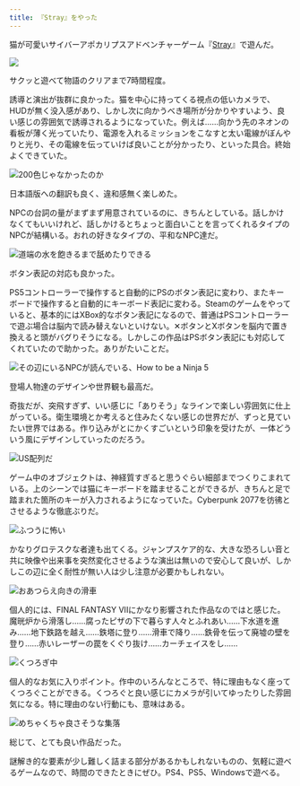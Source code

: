 ```yaml
---
title: 『Stray』をやった
---
```

猫が可愛いサイバーアポカリプスアドベンチャーゲーム『[Stray](https://store.steampowered.com/app/1332010/Stray/?l=japanese)』で遊んだ。

![](https://lh3.googleusercontent.com/aLXpxU2UYaN3XWJXmcOowZl5bvx7EBIMe79oAQyAT8OiOp1hvu9hfogfufS4Mc8pQaWYXij2p-QsxikwaWycY3l7txcULXTAxajS5iTRE2055mS01wIImHzJ1fFIoU3zMkAPpJQ76ZydPDJ6k_gZQsGM3LTkYbxDtKonqAv9c11jfptacdacANG6BQ)

サクッと遊べて物語のクリアまで7時間程度。

誘導と演出が抜群に良かった。猫を中心に持ってくる視点の低いカメラで、HUDが無く没入感があり、しかし次に向かうべき場所が分かりやすいよう、良い感じの雰囲気で誘導されるようになっていた。例えば……向かう先のネオンの看板が薄く光っていたり、電源を入れるミッションをこなすと太い電線がぼんやりと光り、その電線を伝っていけば良いことが分かったり、といった具合。終始よくできていた。

![](https://lh3.googleusercontent.com/Qf1HWXgLA_1OTHGmk03qedxYXFeIDUaSBsFW2JViH60VQYEHmfYvbayEZFKv7ASlgNOb6yxSdqetr2ffDCLEEKwPejob0NSS7GLZND4ny8QgprHup3SCzz64-p5s82YtIQIM5xmJm9n8z0RtRyBdN2srhr8tIa1FKU1V9DQAUqIRuq9K8mw39Xy9PA "200色じゃなかったのか")

日本語版への翻訳も良く、違和感無く楽しめた。

NPCの台詞の量がまずまず用意されているのに、きちんとしている。話しかけなくてもいいけれど、話しかけるとちょっと面白いことを言ってくれるタイプのNPCが結構いる。おれの好きなタイプの、平和なNPC達だ。

![](https://lh6.googleusercontent.com/KJXJBhBiqt000LGgG3AdXCgFC5auQs6JuccfLn9au-EuS2dyWKBhet1aQD3z0C2uSk8X71XfIQN5TvvcKD3anZrxIvnFrw9cbcuFKQtJQgYBB7qYp2fsX9u7C_dyi0odee4joBJJtyQrTeB3Je99GGhGAokIX1Ttb_u0RdAt-_f-yBiXnhuK3BrrmQ "道端の水を飽きるまで舐めたりできる")

ボタン表記の対応も良かった。

PS5コントローラーで操作すると自動的にPSのボタン表記に変わり、またキーボードで操作すると自動的にキーボード表記に変わる。Steamのゲームをやっていると、基本的にはXBox的なボタン表記になるので、普通はPSコントローラーで遊ぶ場合は脳内で読み替えないといけない。✕ボタンとXボタンを脳内で置き換えると頭がバグりそうになる。しかしこの作品はPSボタン表記にも対応してくれていたので助かった。ありがたいことだ。

![](https://lh3.googleusercontent.com/uEQ_sEAWRFWMiyKKz0ZeJTQzA8V4TjfooOtaBMCUA2wRnhQigzXzoXlz9xfbMlBFPNmzwziCMN3p6Ww4fPZc4ewZJ8V93JPYudOHUpERCWhRkXV7MuJVBoQBKhpcG3UjVHsYAcmB8yrxauK0iJdQ6LuPK-g3aiilh6wluz6wLMOQ3f0RUi_ALO5OIQ "その辺にいるNPCが読んでいる、How to be a Ninja 5")

登場人物達のデザインや世界観も最高だ。

奇抜だが、突飛すぎず、いい感じに「ありそう」なラインで楽しい雰囲気に仕上がっている。衛生環境とか考えると住みたくない感じの世界だが、ずっと見ていたい世界ではある。作り込みがとにかくすごいという印象を受けたが、一体どういう風にデザインしていったのだろう。

![](https://lh3.googleusercontent.com/1wAn3SC6nzlgcks1yj8CA8A7zIP74AZMvdouwkShQ1xtjmiqkZn0aqAvfGrTuRZGOtmKij86fWaPtYNK2__EaY70oIWiHRhXcFs2eXG5iUXKfPYCKI0F3C3q1Hem9-Z_27ny3vXIl0JCAgbvfYLhvyHJEOBxQz7mwL2ehQeZcQVivur3wY8L6i1CUg "US配列だ")

ゲーム中のオブジェクトは、神経質すぎると思うぐらい細部までつくりこまれている。上のシーンでは猫にキーボードを踏ませることができるが、きちんと足で踏まれた箇所のキーが入力されるようになっていた。Cyberpunk 2077を彷彿とさせるような徹底ぶりだ。

![](https://lh4.googleusercontent.com/ayhpKmlwgZSOMjw2u6ZJKoDZ5RxEyJm8uXBIX7KHVAaX81PAWNC0gDndcT0NeNRn8CHK1hHLg2E4vr7JeMbNuWcPiD11PI5U6y_GYjWgSgKYzQHQjOpnGTBkD1ekF--VSWpk_vsnUkNxxsvf6aBWz9aEp9_b2QbW-dJ8zCyZVezGw1_z5jvTqOXrGg "ふつうに怖い")

かなりグロテスクな者達も出てくる。ジャンプスケア的な、大きな恐ろしい音と共に映像や出来事を突然変化させるような演出は無いので安心して良いが、しかしこの辺に全く耐性が無い人は少し注意が必要かもしれない。

![](https://lh5.googleusercontent.com/oKS6gOlERc0l5XvbT9RAtm0R7MdS1w7d8MAvVh7wQOWnlBTQPbjat-qJ5iHPLHXESEPVXL_wRO7J32Ew16aJY8bZOVl4yQrB_tRY_eE4saKM4BHHuzTCl-_YQ1vCU-80WnvPxZI8X_h7KZ1jEQGIvkeui0ulXqg15hcUcephGDetDsxwrThj3WhybA "おあつらえ向きの滑車")

個人的には、FINAL FANTASY VIIにかなり影響された作品なのではと感じた。魔晄炉から滑落し……腐ったピザの下で暮らす人々とふれあい……下水道を進み……地下鉄路を越え……鉄塔に登り……滑車で降り……鉄骨を伝って廃墟の壁を登り……赤いレーザーの罠をくぐり抜け……カーチェイスをし……

![](https://lh5.googleusercontent.com/iZy4ZCCLaACtm51oxm_1h1EiCsKBqBeYCwbNQQXzfKhYyPLzOPKZuRNjbMaZ73nXdmU3-rEdJgsHVbJtlSxRyClCc8tkjLyqsk6gPsuKHVE0cjue7pWkQMhCIdxFACPluR6dWsBGfMyQTtuZH5WORiEGSc8vKFAefeR24Fd5vdHI-jh4cbDWQvisGA "くつろぎ中")

個人的なお気に入りポイント。作中のいろんなところで、特に理由もなく座ってくつろぐことができる。くつろぐと良い感じにカメラが引いてゆったりした雰囲気になる。特に理由のない行動にも、意味はある。

![](https://lh5.googleusercontent.com/Fw3Zn3eJzxS89J2m5Vj4wRkXsAPbmgRKAhz08Pus3_wv3hhDlFfX2gp3Bf9b9bGh3RKF_V9trymFdhDOBY8dlzHxYCWP4DFelzNgj-XRtuJanFk37M6_8QS0vXRT6cMf-LDoXmymNbptAsNT7_YN1Uv7eX4HZFCK2Kde9S-Av7wULzQcDrYf42xRRQ "めちゃくちゃ良さそうな集落")

総じて、とても良い作品だった。

謎解き的な要素が少し難しく詰まる部分があるかもしれないものの、気軽に遊べるゲームなので、時間のできたときにぜひ。PS4、PS5、Windowsで遊べる。
